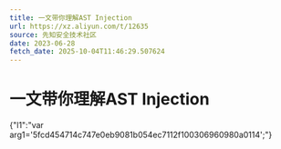 ```yaml
---
title: 一文带你理解AST Injection
url: https://xz.aliyun.com/t/12635
source: 先知安全技术社区
date: 2023-06-28
fetch_date: 2025-10-04T11:46:29.507624
---
```


# 一文带你理解AST Injection

{"l1":"var arg1='5fcd454714c747e0eb9081b054ec7112f100306960980a0114';"}